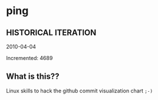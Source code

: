 # ping

## HISTORICAL ITERATION
2010-04-04

Incremented: 4689

## What is this?? 
Linux skills to hack the github commit visualization chart `;-)`
